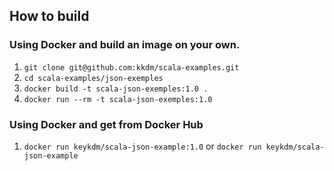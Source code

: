 ## How to build

### Using Docker and build an image on your own.

1. `git clone git@github.com:kkdm/scala-examples.git`
2. `cd scala-examples/json-exemples`
3. `docker build -t scala-json-exemples:1.0 .`
4. `docker run --rm -t scala-json-exemples:1.0`

### Using Docker and get from Docker Hub

1. `docker run keykdm/scala-json-example:1.0` or `docker run keykdm/scala-json-example`

